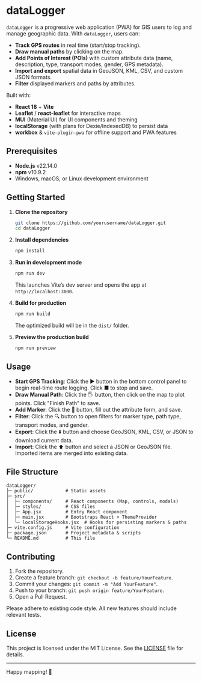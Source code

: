 # dataLogger

`dataLogger` is a progressive web application (PWA) for GIS users to log and manage geographic data. With `dataLogger`, users can:

* **Track GPS routes** in real time (start/stop tracking).
* **Draw manual paths** by clicking on the map.
* **Add Points of Interest (POIs)** with custom attribute data (name, description, type, transport modes, gender, GPS metadata).
* **Import and export** spatial data in GeoJSON, KML, CSV, and custom JSON formats.
* **Filter** displayed markers and paths by attributes.

Built with:

* **React 18** + **Vite**
* **Leaflet** / **react-leaflet** for interactive maps
* **MUI** (Material UI) for UI components and theming
* **localStorage** (with plans for Dexie/IndexedDB) to persist data
* **workbox** & `vite-plugin-pwa` for offline support and PWA features

## Prerequisites

* **Node.js** v22.14.0
* **npm** v10.9.2
* Windows, macOS, or Linux development environment

## Getting Started

1. **Clone the repository**

   ```bash
   git clone https://github.com/yourusername/dataLogger.git
   cd dataLogger
   ```

2. **Install dependencies**

   ```bash
   npm install
   ```

3. **Run in development mode**

   ```bash
   npm run dev
   ```

   This launches Vite’s dev server and opens the app at `http://localhost:3000`.

4. **Build for production**

   ```bash
   npm run build
   ```

   The optimized build will be in the `dist/` folder.

5. **Preview the production build**

   ```bash
   npm run preview
   ```

## Usage

* **Start GPS Tracking**: Click the ▶️ button in the bottom control panel to begin real-time route logging. Click ■ to stop and save.
* **Draw Manual Path**: Click the 🖐️ button, then click on the map to plot points. Click "Finish Path" to save.
* **Add Marker**: Click the 📍 button, fill out the attribute form, and save.
* **Filter**: Click the 🔍 button to open filters for marker type, path type, transport modes, and gender.
* **Export**: Click the ⬇️ button and choose GeoJSON, KML, CSV, or JSON to download current data.
* **Import**: Click the ⬆️ button and select a JSON or GeoJSON file. Imported items are merged into existing data.

## File Structure

```
dataLogger/
├─ public/            # Static assets
├─ src/
│  ├─ components/     # React components (Map, controls, modals)
│  ├─ styles/         # CSS files
│  ├─ App.jsx         # Entry React component
│  ├─ main.jsx        # Bootstraps React + ThemeProvider
│  └─ localStorageHooks.jsx  # Hooks for persisting markers & paths
├─ vite.config.js     # Vite configuration
├─ package.json       # Project metadata & scripts
└─ README.md          # This file
```

## Contributing

1. Fork the repository.
2. Create a feature branch: `git checkout -b feature/YourFeature`.
3. Commit your changes: `git commit -m "Add YourFeature"`.
4. Push to your branch: `git push origin feature/YourFeature`.
5. Open a Pull Request.

Please adhere to existing code style. All new features should include relevant tests.

## License

This project is licensed under the MIT License. See the [LICENSE](LICENSE) file for details.

---

Happy mapping! 🚀
